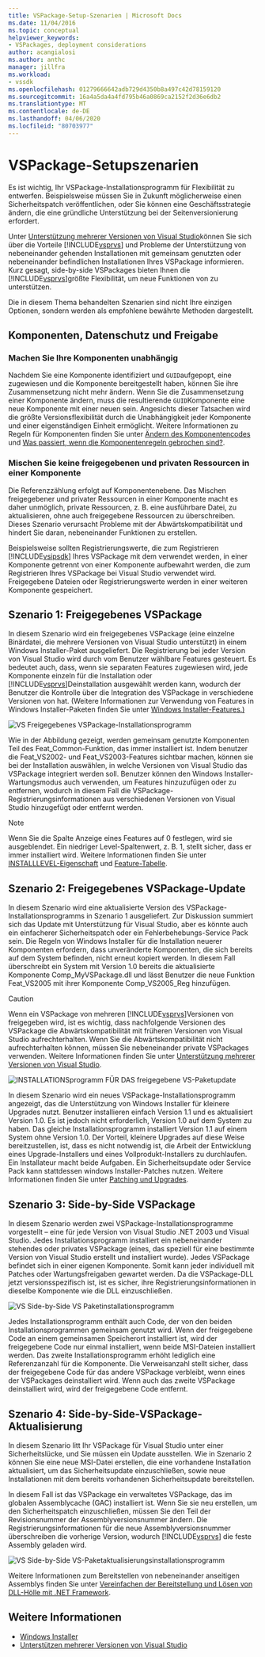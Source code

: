 ```yaml
---
title: VSPackage-Setup-Szenarien | Microsoft Docs
ms.date: 11/04/2016
ms.topic: conceptual
helpviewer_keywords:
- VSPackages, deployment considerations
author: acangialosi
ms.author: anthc
manager: jillfra
ms.workload:
- vssdk
ms.openlocfilehash: 01279666642adb729d4350b8a497c42d78159120
ms.sourcegitcommit: 16a4a5da4a4fd795b46a0869ca2152f2d36e6db2
ms.translationtype: MT
ms.contentlocale: de-DE
ms.lasthandoff: 04/06/2020
ms.locfileid: "80703977"
---
```

# <a name="vspackage-setup-scenarios"></a>VSPackage-Setupszenarien

Es ist wichtig, Ihr VSPackage-Installationsprogramm für Flexibilität zu entwerfen. Beispielsweise müssen Sie in Zukunft möglicherweise einen Sicherheitspatch veröffentlichen, oder Sie können eine Geschäftsstrategie ändern, die eine gründliche Unterstützung bei der Seitenversionierung erfordert.

Unter [Unterstützung mehrerer Versionen von Visual Studio](../../extensibility/supporting-multiple-versions-of-visual-studio.md)können Sie sich über die Vorteile [!INCLUDE[vsprvs](../../code-quality/includes/vsprvs_md.md)] und Probleme der Unterstützung von nebeneinander gehenden Installationen mit gemeinsam genutzten oder nebeneinander befindlichen Installationen Ihres VSPackage informieren. Kurz gesagt, side-by-side VSPackages bieten Ihnen die [!INCLUDE[vsprvs](../../code-quality/includes/vsprvs_md.md)]größte Flexibilität, um neue Funktionen von zu unterstützen.

Die in diesem Thema behandelten Szenarien sind nicht Ihre einzigen Optionen, sondern werden als empfohlene bewährte Methoden dargestellt.

## <a name="components-privacy-and-sharing"></a>Komponenten, Datenschutz und Freigabe

### <a name="make-your-components-independent"></a>Machen Sie Ihre Komponenten unabhängig

Nachdem Sie eine Komponente identifiziert und `GUID`aufgepopt, eine zugewiesen und die Komponente bereitgestellt haben, können Sie ihre Zusammensetzung nicht mehr ändern. Wenn Sie die Zusammensetzung einer Komponente ändern, muss die resultierende `GUID`Komponente eine neue Komponente mit einer neuen sein. Angesichts dieser Tatsachen wird die größte Versionsflexibilität durch die Unabhängigkeit jeder Komponente und einer eigenständigen Einheit ermöglicht. Weitere Informationen zu Regeln für Komponenten finden Sie unter [Ändern des Komponentencodes](/windows/desktop/Msi/changing-the-component-code) und [Was passiert, wenn die Komponentenregeln gebrochen sind?](/windows/desktop/Msi/what-happens-if-the-component-rules-are-broken).

### <a name="do-not-mix-shared-and-private-resources-in-a-component"></a>Mischen Sie keine freigegebenen und privaten Ressourcen in einer Komponente

Die Referenzzählung erfolgt auf Komponentenebene. Das Mischen freigegebener und privater Ressourcen in einer Komponente macht es daher unmöglich, private Ressourcen, z. B. eine ausführbare Datei, zu aktualisieren, ohne auch freigegebene Ressourcen zu überschreiben. Dieses Szenario verursacht Probleme mit der Abwärtskompatibilität und hindert Sie daran, nebeneinander Funktionen zu erstellen.

Beispielsweise sollten Registrierungswerte, die zum Registrieren [!INCLUDE[vsipsdk](../../extensibility/includes/vsipsdk_md.md)] Ihres VSPackage mit dem verwendet werden, in einer Komponente getrennt von einer Komponente aufbewahrt werden, die zum Registrieren Ihres VSPackage bei Visual Studio verwendet wird. Freigegebene Dateien oder Registrierungswerte werden in einer weiteren Komponente gespeichert.

## <a name="scenario-1-shared-vspackage"></a>Szenario 1: Freigegebenes VSPackage

In diesem Szenario wird ein freigegebenes VSPackage (eine einzelne Binärdatei, die mehrere Versionen von Visual Studio unterstützt) in einem Windows Installer-Paket ausgeliefert. Die Registrierung bei jeder Version von Visual Studio wird durch vom Benutzer wählbare Features gesteuert. Es bedeutet auch, dass, wenn sie separaten Features zugewiesen wird, jede Komponente einzeln für die Installation oder [!INCLUDE[vsprvs](../../code-quality/includes/vsprvs_md.md)]Deinstallation ausgewählt werden kann, wodurch der Benutzer die Kontrolle über die Integration des VSPackage in verschiedene Versionen von hat. (Weitere Informationen zur Verwendung von Features in Windows Installer-Paketen finden Sie unter [Windows Installer-Features.)](/windows/desktop/Msi/windows-installer-features)

![VS Freigegebenes VSPackage-Installationsprogramm](../../extensibility/internals/media/vs_sharedpackage.gif "VS_SharedPackage")

Wie in der Abbildung gezeigt, werden gemeinsam genutzte Komponenten Teil des Feat_Common-Funktion, das immer installiert ist. Indem benutzer die Feat_VS2002- und Feat_VS2003-Features sichtbar machen, können sie bei der Installation auswählen, in welche Versionen von Visual Studio das VSPackage integriert werden soll. Benutzer können den Windows Installer-Wartungsmodus auch verwenden, um Features hinzuzufügen oder zu entfernen, wodurch in diesem Fall die VSPackage-Registrierungsinformationen aus verschiedenen Versionen von Visual Studio hinzugefügt oder entfernt werden.

> [!NOTE]
> Wenn Sie die Spalte Anzeige eines Features auf 0 festlegen, wird sie ausgeblendet. Ein niedriger Level-Spaltenwert, z. B. 1, stellt sicher, dass er immer installiert wird. Weitere Informationen finden Sie unter [INSTALLLEVEL-Eigenschaft](/windows/desktop/Msi/installlevel) und [Feature-Tabelle](/windows/desktop/Msi/feature-table).

## <a name="scenario-2-shared-vspackage-update"></a>Szenario 2: Freigegebenes VSPackage-Update

In diesem Szenario wird eine aktualisierte Version des VSPackage-Installationsprogramms in Szenario 1 ausgeliefert. Zur Diskussion summiert sich das Update mit Unterstützung für Visual Studio, aber es könnte auch ein einfacherer Sicherheitspatch oder ein Fehlerbehebungs-Service Pack sein. Die Regeln von Windows Installer für die Installation neuerer Komponenten erfordern, dass unveränderte Komponenten, die sich bereits auf dem System befinden, nicht erneut kopiert werden. In diesem Fall überschreibt ein System mit Version 1.0 bereits die aktualisierte Komponente Comp_MyVSPackage.dll und lässt Benutzer die neue Funktion Feat_VS2005 mit ihrer Komponente Comp_VS2005_Reg hinzufügen.

> [!CAUTION]
> Wenn ein VSPackage von mehreren [!INCLUDE[vsprvs](../../code-quality/includes/vsprvs_md.md)]Versionen von freigegeben wird, ist es wichtig, dass nachfolgende Versionen des VSPackage die Abwärtskompatibilität mit früheren Versionen von Visual Studio aufrechterhalten. Wenn Sie die Abwärtskompatibilität nicht aufrechterhalten können, müssen Sie nebeneinander private VSPackages verwenden. Weitere Informationen finden Sie unter [Unterstützung mehrerer Versionen von Visual Studio](../../extensibility/supporting-multiple-versions-of-visual-studio.md).

![INSTALLATIONSprogramm FÜR DAS freigegebene VS-Paketupdate](../../extensibility/internals/media/vs_sharedpackageupdate.gif "VS_SharedPackageUpdate")

In diesem Szenario wird ein neues VSPackage-Installationsprogramm angezeigt, das die Unterstützung von Windows Installer für kleinere Upgrades nutzt. Benutzer installieren einfach Version 1.1 und es aktualisiert Version 1.0. Es ist jedoch nicht erforderlich, Version 1.0 auf dem System zu haben. Das gleiche Installationsprogramm installiert Version 1.1 auf einem System ohne Version 1.0. Der Vorteil, kleinere Upgrades auf diese Weise bereitzustellen, ist, dass es nicht notwendig ist, die Arbeit der Entwicklung eines Upgrade-Installers und eines Vollprodukt-Installers zu durchlaufen. Ein Installateur macht beide Aufgaben. Ein Sicherheitsupdate oder Service Pack kann stattdessen windows Installer-Patches nutzen. Weitere Informationen finden Sie unter [Patching und Upgrades](/windows/desktop/Msi/patching-and-upgrades).

## <a name="scenario-3-side-by-side-vspackage"></a>Szenario 3: Side-by-Side VSPackage

In diesem Szenario werden zwei VSPackage-Installationsprogramme vorgestellt – eine für jede Version von Visual Studio .NET 2003 und Visual Studio. Jedes Installationsprogramm installiert ein nebeneinander stehendes oder privates VSPackage (eines, das speziell für eine bestimmte Version von Visual Studio erstellt und installiert wurde). Jedes VSPackage befindet sich in einer eigenen Komponente. Somit kann jeder individuell mit Patches oder Wartungsfreigaben gewartet werden. Da die VSPackage-DLL jetzt versionsspezifisch ist, ist es sicher, ihre Registrierungsinformationen in dieselbe Komponente wie die DLL einzuschließen.

![VS Side-by-Side VS Paketinstallationsprogramm](../../extensibility/internals/media/vs_sbys_package.gif "VS_SbyS_Package")

Jedes Installationsprogramm enthält auch Code, der von den beiden Installationsprogrammen gemeinsam genutzt wird. Wenn der freigegebene Code an einem gemeinsamen Speicherort installiert ist, wird der freigegebene Code nur einmal installiert, wenn beide MSI-Dateien installiert werden. Das zweite Installationsprogramm erhöht lediglich eine Referenzanzahl für die Komponente. Die Verweisanzahl stellt sicher, dass der freigegebene Code für das andere VSPackage verbleibt, wenn eines der VSPackages deinstalliert wird. Wenn auch das zweite VSPackage deinstalliert wird, wird der freigegebene Code entfernt.

## <a name="scenario-4-side-by-side-vspackage-update"></a>Szenario 4: Side-by-Side-VSPackage-Aktualisierung

In diesem Szenario litt Ihr VSPackage für Visual Studio unter einer Sicherheitslücke, und Sie müssen ein Update ausstellen. Wie in Szenario 2 können Sie eine neue MSI-Datei erstellen, die eine vorhandene Installation aktualisiert, um das Sicherheitsupdate einzuschließen, sowie neue Installationen mit dem bereits vorhandenen Sicherheitsupdate bereitstellen.

In diesem Fall ist das VSPackage ein verwaltetes VSPackage, das im globalen Assemblycache (GAC) installiert ist. Wenn Sie sie neu erstellen, um den Sicherheitspatch einzuschließen, müssen Sie den Teil der Revisionsnummer der Assemblyversionsnummer ändern. Die Registrierungsinformationen für die neue Assemblyversionsnummer überschreiben die vorherige Version, wodurch [!INCLUDE[vsprvs](../../code-quality/includes/vsprvs_md.md)] die feste Assembly geladen wird.

![VS Side-by-Side VS-Paketaktualisierungsinstallationsprogramm](../../extensibility/internals/media/vs_sbys_packageupdate.gif "VS_SbyS_PackageUpdate")

Weitere Informationen zum Bereitstellen von nebeneinander anseitigen Assemblys finden Sie unter [Vereinfachen der Bereitstellung und Lösen von DLL-Hölle mit .NET Framework](https://msdn.microsoft.com/library/ms973843.aspx).

## <a name="see-also"></a>Weitere Informationen

- [Windows Installer](/windows/desktop/Msi/windows-installer-portal)
- [Unterstützen mehrerer Versionen von Visual Studio](../../extensibility/supporting-multiple-versions-of-visual-studio.md)
